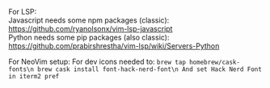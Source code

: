 For LSP:  
  Javascript needs some npm packages (classic):  
    https://github.com/ryanolsonx/vim-lsp-javascript  
  Python needs some pip packages (also classic):  
    https://github.com/prabirshrestha/vim-lsp/wiki/Servers-Python  
  
  

For NeoVim setup:
    For dev icons needed to:
    ```
    brew tap homebrew/cask-fonts\n
    brew cask install font-hack-nerd-font\n
    And set Hack Nerd Font in iterm2 pref
    ```
